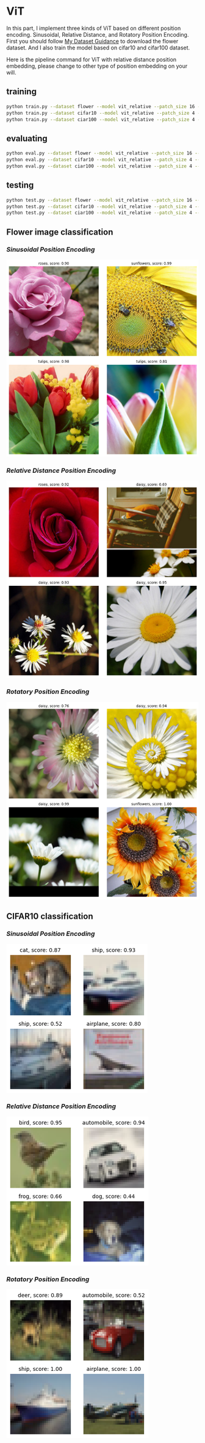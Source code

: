 # ViT #
In this part, I implement three kinds of ViT based on different position encoding. Sinusoidal, Relative Distance, and Rotatory Position Encoding. First you should follow [My Dataset Guidance](https://github.com/tungyen/Deep_learning_CV/tree/master/Dataset) to download the flower dataset. And I also train the model based on cifar10 and cifar100 dataset.

Here is the pipeline command for ViT with relative distance position embedding, please change to other type of position embedding on your will.
## training ##
```bash
python train.py --dataset flower --model vit_relative --patch_size 16 --img_size 224 --class_num 5
python train.py --dataset cifar10 --model vit_relative --patch_size 4 --img_size 32 --class_num 10
python train.py --dataset ciar100 --model vit_relative --patch_size 4 --img_size 32 --class_num 100
```

## evaluating ##
```bash
python eval.py --dataset flower --model vit_relative --patch_size 16 --img_size 224 --class_num 5
python eval.py --dataset cifar10 --model vit_relative --patch_size 4 --img_size 32 --class_num 10
python eval.py --dataset ciar100 --model vit_relative --patch_size 4 --img_size 32 --class_num 100
```

## testing ##
```bash
python test.py --dataset flower --model vit_relative --patch_size 16 --img_size 224 --class_num 5
python test.py --dataset cifar10 --model vit_relative --patch_size 4 --img_size 32 --class_num 10
python test.py --dataset ciar100 --model vit_relative --patch_size 4 --img_size 32 --class_num 100
```


## Flower image classification ##

### _Sinusoidal Position Encoding_ ###

![image](https://github.com/tungyen/Deep_learning_CV/blob/master/2D_classification/ViT/img/vit_sinusoidal_flower.png)

### _Relative Distance Position Encoding_ ###

![image](https://github.com/tungyen/Deep_learning_CV/blob/master/2D_classification/ViT/img/vit_relative_flower.png)

### _Rotatory Position Encoding_ ###

![image](https://github.com/tungyen/Deep_learning_CV/blob/master/2D_classification/ViT/img/vit_rope_flower.png)


## CIFAR10 classification ##

### _Sinusoidal Position Encoding_ ###

![image](https://github.com/tungyen/Deep_learning_CV/blob/master/2D_classification/ViT/img/vit_sinusoidal_cifar10.png)

### _Relative Distance Position Encoding_ ###

![image](https://github.com/tungyen/Deep_learning_CV/blob/master/2D_classification/ViT/img/vit_relative_cifar10.png)

### _Rotatory Position Encoding_ ###

![image](https://github.com/tungyen/Deep_learning_CV/blob/master/2D_classification/ViT/img/vit_rope_cifar10.png)